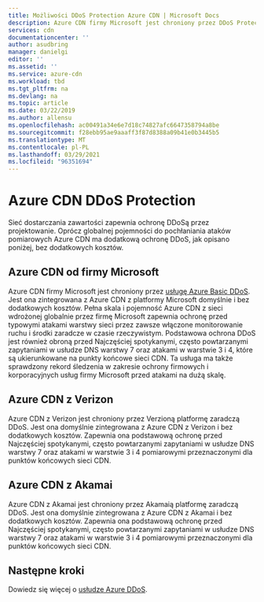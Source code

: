 ```yaml
---
title: Możliwości DDoS Protection Azure CDN | Microsoft Docs
description: Azure CDN firmy Microsoft jest chroniony przez DDoS Protection Basic bez dodatkowych kosztów
services: cdn
documentationcenter: ''
author: asudbring
manager: danielgi
editor: ''
ms.assetid: ''
ms.service: azure-cdn
ms.workload: tbd
ms.tgt_pltfrm: na
ms.devlang: na
ms.topic: article
ms.date: 03/22/2019
ms.author: allensu
ms.openlocfilehash: ac00491a34e6e7d18c74827afc6647358794a8be
ms.sourcegitcommit: f28ebb95ae9aaaff3f87d8388a09b41e0b3445b5
ms.translationtype: MT
ms.contentlocale: pl-PL
ms.lasthandoff: 03/29/2021
ms.locfileid: "96351694"
---
```

# <a name="azure-cdn-ddos-protection"></a>Azure CDN DDoS Protection

Sieć dostarczania zawartości zapewnia ochronę DDoSą przez projektowanie. Oprócz globalnej pojemności do pochłaniania ataków pomiarowych Azure CDN ma dodatkową ochronę DDoS, jak opisano poniżej, bez dodatkowych kosztów.

## <a name="azure-cdn-from-microsoft"></a>Azure CDN od firmy Microsoft

Azure CDN firmy Microsoft jest chroniony przez [usługę Azure Basic DDoS](../ddos-protection/ddos-protection-overview.md). Jest ona zintegrowana z Azure CDN z platformy Microsoft domyślnie i bez dodatkowych kosztów. Pełna skala i pojemność Azure CDN z sieci wdrożonej globalnie przez firmę Microsoft zapewnia ochronę przed typowymi atakami warstwy sieci przez zawsze włączone monitorowanie ruchu i środki zaradcze w czasie rzeczywistym. Podstawowa ochrona DDoS jest również obroną przed Najczęściej spotykanymi, często powtarzanymi zapytaniami w usłudze DNS warstwy 7 oraz atakami w warstwie 3 i 4, które są ukierunkowane na punkty końcowe sieci CDN. Ta usługa ma także sprawdzony rekord śledzenia w zakresie ochrony firmowych i korporacyjnych usług firmy Microsoft przed atakami na dużą skalę.

## <a name="azure-cdn-from-verizon"></a>Azure CDN z Verizon

Azure CDN z Verizon jest chroniony przez Verzioną platformę zaradczą DDoS. Jest ona domyślnie zintegrowana z Azure CDN z Verizon i bez dodatkowych kosztów. Zapewnia ona podstawową ochronę przed Najczęściej spotykanymi, często powtarzanymi zapytaniami w usłudze DNS warstwy 7 oraz atakami w warstwie 3 i 4 pomiarowymi przeznaczonymi dla punktów końcowych sieci CDN.

## <a name="azure-cdn-from-akamai"></a>Azure CDN z Akamai

Azure CDN z Akamai jest chroniony przez Akamaią platformę zaradczą DDoS. Jest ona domyślnie zintegrowana z Azure CDN z Akamai i bez dodatkowych kosztów. Zapewnia ona podstawową ochronę przed Najczęściej spotykanymi, często powtarzanymi zapytaniami w usłudze DNS warstwy 7 oraz atakami w warstwie 3 i 4 pomiarowymi przeznaczonymi dla punktów końcowych sieci CDN.

## <a name="next-steps"></a>Następne kroki

Dowiedz się więcej o [usłudze Azure DDoS](../ddos-protection/ddos-protection-overview.md).